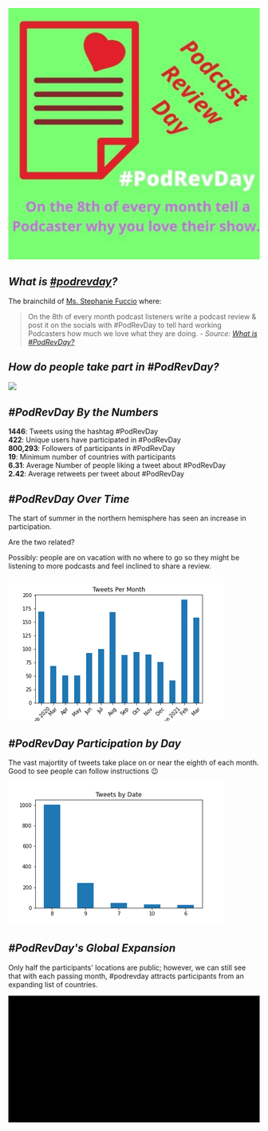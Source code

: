 ![](plots/PodRevDayLogo.jpg)

## ***What is [#podrevday](https://www.stephfuccio.com/podrevday.html)?*** 

The brainchild of [Ms. Stephanie Fuccio](https://www.stephfuccio.com/) where: 

>On the 8th of every month podcast listeners write a podcast review & post it on the socials with #PodRevDay to tell hard working Podcasters how much we love what they are doing. - *Source:* [*What is #PodRevDay?*](https://www.stephfuccio.com/podrevday.html#) 

## ***How do people take part in #PodRevDay?***

![](plots/podrevdaytweet.png)  

## ***#PodRevDay By the Numbers***

__1446__: Tweets using the hashtag #PodRevDay  
__422__: Unique users have participated in #PodRevDay  
__800,293__: Followers of participants in #PodRevDay  
__19__: Minimum number of countries with participants  
__6.31__: Average Number of people liking a tweet about #PodRevDay  
__2.42__: Average retweets per tweet about #PodRevDay  

## ***#PodRevDay Over Time***

The start of summer in the northern hemisphere has seen an increase in participation. 

Are the two related?

Possibly: people are on vacation with no where to go so they might be listening to more podcasts and feel inclined to share a review. 

![](plots/tweets_per_month.png)

## ***#PodRevDay Participation by Day***

The vast majortity of tweets take place on or near the eighth of each month. Good to see people can follow instructions :wink: 

![](plots/tweets_by_date.png)

## ***#PodRevDay's Global Expansion***

Only half the participants' locations are public; however, we can still see that with each passing month, #podrevday attracts participants from an expanding list of countries.

![](https://github.com/educatorsRlearners/podrevday/blob/master/plots/podrevday.gif "#PodRevDay Bar Chart Race")